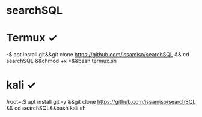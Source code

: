 # searchSQL
# Termux  ✓
-$ apt install git&&git clone https://github.com/issamiso/searchSQL && cd searchSQL &&chmod +x *&&bash termux.sh 

# kali ✓
/root~:$ apt install git -y &&git clone https://github.com/issamiso/searchSQL && cd searchSQL&&bash kali.sh
